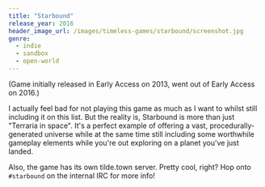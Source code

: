 ```yaml
---
title: "Starbound"
release_year: 2016
header_image_url: /images/timeless-games/starbound/screenshot.jpg
genre:
  - indie
  - sandbox
  - open-world
---
```


(Game initially released in Early Access on 2013, went out of Early Access on 2016.)

I actually feel bad for not playing this game as much as I want to whilst still including it on this list. But the reality is, Starbound is more than just "Terraria in space". It's a perfect example of offering a vast, procedurally-generated universe while at the same time still including some worthwhile gameplay elements while you're out exploring on a planet you've just landed.

Also, the game has its own tilde.town server. Pretty cool, right? Hop onto `#starbound` on the internal IRC for more info!
